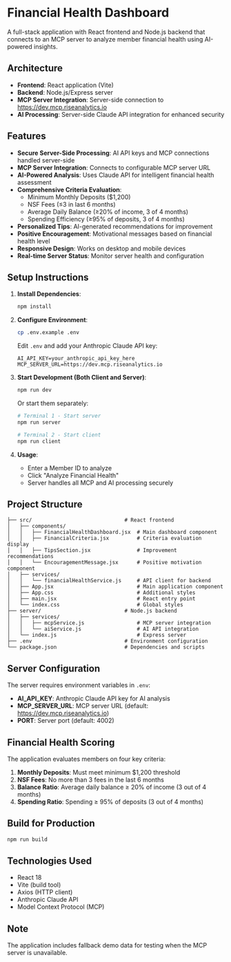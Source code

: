 # Financial Health Dashboard

A full-stack application with React frontend and Node.js backend that connects to an MCP server to analyze member financial health using AI-powered insights.

## Architecture

- **Frontend**: React application (Vite)
- **Backend**: Node.js/Express server
- **MCP Server Integration**: Server-side connection to https://dev.mcp.riseanalytics.io
- **AI Processing**: Server-side Claude API integration for enhanced security

## Features

- **Secure Server-Side Processing**: AI API keys and MCP connections handled server-side
- **MCP Server Integration**: Connects to configurable MCP server URL
- **AI-Powered Analysis**: Uses Claude API for intelligent financial health assessment
- **Comprehensive Criteria Evaluation**:
  - Minimum Monthly Deposits ($1,200)
  - NSF Fees (≤3 in last 6 months)
  - Average Daily Balance (≥20% of income, 3 of 4 months)
  - Spending Efficiency (≥95% of deposits, 3 of 4 months)
- **Personalized Tips**: AI-generated recommendations for improvement
- **Positive Encouragement**: Motivational messages based on financial health level
- **Responsive Design**: Works on desktop and mobile devices
- **Real-time Server Status**: Monitor server health and configuration

## Setup Instructions

1. **Install Dependencies**:
   ```bash
   npm install
   ```

2. **Configure Environment**:
   ```bash
   cp .env.example .env
   ```
   Edit `.env` and add your Anthropic Claude API key:
   ```
   AI_API_KEY=your_anthropic_api_key_here
   MCP_SERVER_URL=https://dev.mcp.riseanalytics.io
   ```

3. **Start Development (Both Client and Server)**:
   ```bash
   npm run dev
   ```

   Or start them separately:
   ```bash
   # Terminal 1 - Start server
   npm run server
   
   # Terminal 2 - Start client  
   npm run client
   ```

4. **Usage**:
   - Enter a Member ID to analyze
   - Click "Analyze Financial Health"
   - Server handles all MCP and AI processing securely

## Project Structure

```
├── src/                              # React frontend
│   ├── components/
│   │   ├── FinancialHealthDashboard.jsx  # Main dashboard component
│   │   ├── FinancialCriteria.jsx         # Criteria evaluation display
│   │   ├── TipsSection.jsx               # Improvement recommendations
│   │   └── EncouragementMessage.jsx      # Positive motivation component
│   ├── services/
│   │   └── financialHealthService.js     # API client for backend
│   ├── App.jsx                           # Main application component
│   ├── App.css                           # Additional styles
│   ├── main.jsx                          # React entry point
│   └── index.css                         # Global styles
├── server/                           # Node.js backend
│   ├── services/
│   │   ├── mcpService.js                 # MCP server integration
│   │   └── aiService.js                  # AI API integration
│   └── index.js                          # Express server
├── .env                              # Environment configuration
└── package.json                      # Dependencies and scripts
```

## Server Configuration

The server requires environment variables in `.env`:

- **AI_API_KEY**: Anthropic Claude API key for AI analysis
- **MCP_SERVER_URL**: MCP server URL (default: https://dev.mcp.riseanalytics.io)
- **PORT**: Server port (default: 4002)

## Financial Health Scoring

The application evaluates members on four key criteria:

1. **Monthly Deposits**: Must meet minimum $1,200 threshold
2. **NSF Fees**: No more than 3 fees in the last 6 months
3. **Balance Ratio**: Average daily balance ≥ 20% of income (3 out of 4 months)
4. **Spending Ratio**: Spending ≥ 95% of deposits (3 out of 4 months)

## Build for Production

```bash
npm run build
```

## Technologies Used

- React 18
- Vite (build tool)
- Axios (HTTP client)
- Anthropic Claude API
- Model Context Protocol (MCP)

## Note

The application includes fallback demo data for testing when the MCP server is unavailable.